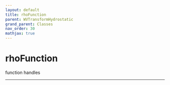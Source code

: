 ```yaml
---
layout: default
title: rhoFunction
parent: WVTransformHydrostatic
grand_parent: Classes
nav_order: 30
mathjax: true
---
```


#  rhoFunction

function handles


---

